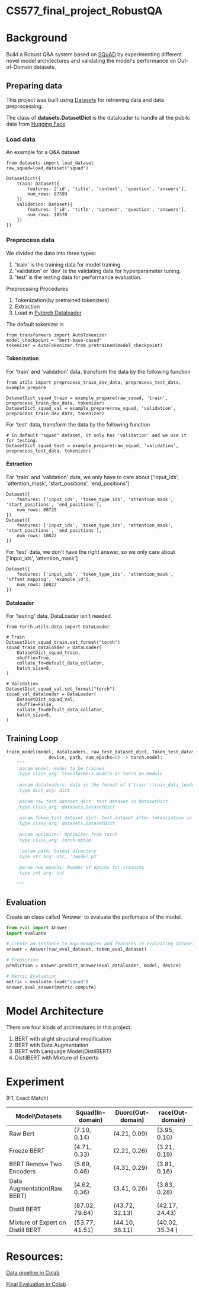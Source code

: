 # CS577_final_project_RobustQA

# Background

Build a Robust Q&A system based on [SQuAD](https://rajpurkar.github.io/SQuAD-explorer/) by experimenting different novel model architectures and validating the model's performance on Out-of-Domain datasets.

## Preparing data

This project was built using [Datasets](https://github.com/huggingface/datasets) for retrieving data and data preprocessing.

The class of **datasets.DatasetDict** is the dataloader to handle all the pubilc data from [Hugging Face](https://huggingface.co/)

### Load data

An example for a Q&A dataset
```
from datasets import load_dataset
raw_squad=load_dataset("squad")
```
```
DatasetDict({
    train: Dataset({
        features: ['id', 'title', 'context', 'question', 'answers'],
        num_rows: 87599
    })
    validation: Dataset({
        features: ['id', 'title', 'context', 'question', 'answers'],
        num_rows: 10570
    })
})
```

### Preprocess data

We divided the data into three types:
1. 'train' is the training data for model training
2. 'validation' or 'dev' is the validating data for hyperparameter tuning.
3. 'test' is the testing data for performance evaluation.

Preprocssing Procedures
1. Tokenization(by pretrained tokenizers)
2. Extraction
3. Load in [Pytorch Dataloader](https://pytorch.org/docs/stable/data.html)

The default tokenizer is
```
from transformers import AutoTokenizer
model_checkpoint = "bert-base-cased"
tokenizer = AutoTokenizer.from_pretrained(model_checkpoint)
```

#### Tokenization

For 'train' and 'validation' data, transform the data by the following function
```
from utils import preprocess_train_dev_data, preprocess_test_data, example_prepare

DatasetDict_squad_train = example_prepare(raw_squad, 'train', preprocess_train_dev_data, tokenizer)
DatasetDict_squad_val = example_prepare(raw_squad, 'validation', preprocess_train_dev_data, tokenizer)
```

For 'test' data, transform the data by the following function
```
# In default "squad" dataset, it only has 'validation' and we use it for testing.
DatasetDict_squad_test = example_prepare(raw_squad, 'validation', preprocess_test_data, tokenizer)
```

#### Extraction

For 'train' and 'validation' data, we only have to care about ['input_ids', 'attention_mask', 'start_positions', 'end_positions']
```
Dataset({
    features: ['input_ids', 'token_type_ids', 'attention_mask', 'start_positions', 'end_positions'],
    num_rows: 88729
})
Dataset({
    features: ['input_ids', 'token_type_ids', 'attention_mask', 'start_positions', 'end_positions'],
    num_rows: 10822
})
```

For 'test' data, we don't have the right answer, so we only care about ['input_ids', 'attention_mask']
```
Dataset({
    features: ['input_ids', 'token_type_ids', 'attention_mask', 'offset_mapping', 'example_id'],
    num_rows: 10822
})
```

#### Dataloader

For 'testing' data, DataLoader isn't needed.

```
from torch.utils.data import DataLoader

# Train
DatasetDict_squad_train.set_format("torch")
squad_train_dataloader = DataLoader(
    DatasetDict_squad_train,
    shuffle=True,
    collate_fn=default_data_collator,
    batch_size=8,
)

# Validation
DatasetDict_squad_val.set_format("torch")
squad_val_dataloader = DataLoader(
    DatasetDict_squad_val,
    shuffle=False,
    collate_fn=default_data_collator,
    batch_size=8,
)

```
## Training Loop

```python
train_model(model, dataloaders, raw_test_dataset_dict, Token_test_dataset_dict, optimizer,
                device, path, num_epochs=5) -> torch.model:
    """
    :param model: model to be trained
    :type class_arg: transformers.models or torch.nn.Module
    
    :param dataloaders: data in the format of {'train':train_data_loader, 'val:val_data_loader}
    :type dict_arg: dict
    
    :param raw_test_dataset_dict: test dataset in DatasetDict
    :type class_arg: datasets.DatasetDict
    
    :param Token_test_dataset_dict: test dataset after tokenization in DatasetDict
    :type class_arg: datasets.DatasetDict
  
    :param optimizer: Optimizer from torch
    :type class_arg: torch.optim
  
     :param path: Output directory
    :type str_arg: str, '/model.pt'
    
    :param num_epochs: Number of epochs for training
    :type int_arg: int
    
    """
```

## Evaluation

Create an class called 'Answer' to evaluate the perfomace of the model.

```python
from eval import Answer
import evaluate

# Create an instance to map examples and features in evaluating dataset
answer = Answer(raw_eval_dataset, token_eval_dataset)

# Prediction
prediction = answer.predict_answer(eval_dataloader, model, device)

# Metric Evaluation
metric = evaluate.load("squad")
answer.eval_answer(metric.compute)
```

# Model Architecture

There are four kinds of architectures in this project.
1. BERT with slight structural modification
2. BERT with Data Augmentation
3. BERT with Language Model(DistilBERT)
4. DistilBERT with Mixture of Experts

# Experiment

(F1, Exact Match)

| Model\Datasets                    | Squad(In-domain) | Duorc(Out-domain) | race(Out-domain) |
|-----------------------------------|------------------|-------------------|------------------|
| Raw Bert                          | (7.10, 0.14)     | (4.21, 0.09)      | (3.95, 0.10)     |
| Freeze BERT                       | (4.71, 0.33)     | (2.21, 0.26)      | (3.21, 0.19)     |
| BERT Remove Two Encoders          | (5.69, 0.46)     | (4.31, 0.29)      | (3.81, 0.16)     |
| Data Augmentation(Raw BERT)       | (4.62, 0.36)     | (3.41, 0.26)      | (3.83, 0.28)     |
| Distill BERT                      | (87.02, 79.64)   | (43.72, 32.13)    | (42.17, 24.43)   |
| Mixture of Expert on Distill BERT | (53.77, 41.51)   | (44.10, 38.11)    | (40.02, 35.34 )  |

# Resources:
[Data pipeline in Colab](https://colab.research.google.com/drive/1tVMFLZP1Bsxa7N4cpiwCgcVwXS1Ebtiy?usp=sharing)

[Final Evaluation in Colab](https://colab.research.google.com/drive/1gj8leolpWLHBk5xi2lScYmLXbxDYUyGC?usp=sharing)


